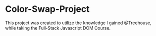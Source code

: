 # Color-Swap-Project
This project was created to utilize the knowledge I gained @Treehouse, while taking the Full-Stack Javascript DOM Course.
